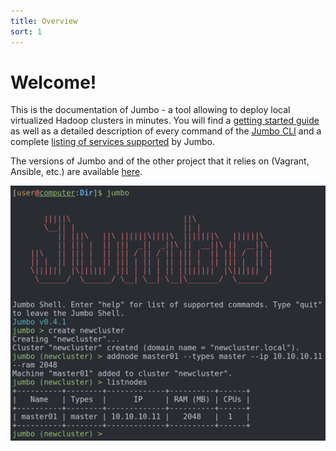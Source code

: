 ```yaml
---
title: Overview
sort: 1
---
```


# Welcome!

This is the documentation of Jumbo - a tool allowing to deploy local virtualized Hadoop clusters in minutes. You will find a [getting started guide](/docs/getting-started) as well as a detailed description of every command of the [Jumbo CLI](/docs/commands) and a complete [listing of services supported](/docs/supported) by Jumbo.

The versions of Jumbo and of the other project that it relies on (Vagrant, Ansible, etc.) are available [here](/docs/versions).

![Jumbo shell](./../images/jumbo-shell.png)
